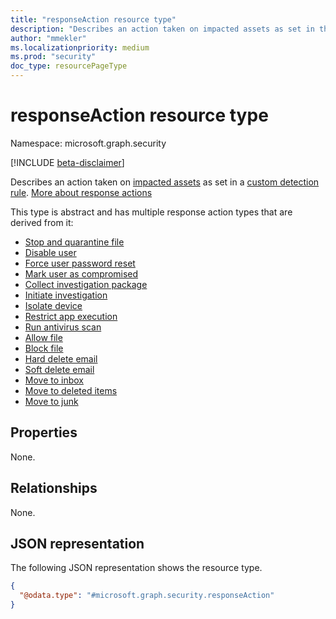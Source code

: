 ```yaml
---
title: "responseAction resource type"
description: "Describes an action taken on impacted assets as set in the custom detection rule."
author: "mmekler"
ms.localizationpriority: medium
ms.prod: "security"
doc_type: resourcePageType
---
```


# responseAction resource type

Namespace: microsoft.graph.security

[!INCLUDE [beta-disclaimer](../../includes/beta-disclaimer.md)]

Describes an action taken on [impacted assets](../resources/security-impactedasset.md) as set in a [custom detection rule](../resources/security-detectionrule.md). [More about response actions](/microsoft-365/security/defender/custom-detection-rules#4-specify-actions)

This type is abstract and has multiple response action types that are derived from it:

* [Stop and quarantine file](../resources/security-stopandquarantinefileresponseaction.md)
* [Disable user](../resources/security-disableuserresponseaction.md)
* [Force user password reset](../resources/security-forceuserpasswordresetresponseaction.md)
* [Mark user as compromised](../resources/security-markuserascompromisedresponseaction.md)
* [Collect investigation package](../resources/security-collectinvestigationpackageresponseaction.md)
* [Initiate investigation](../resources/security-initiateinvestigationresponseaction.md)
* [Isolate device](../resources/security-isolatedeviceresponseaction.md)
* [Restrict app execution](../resources/security-restrictappexecutionresponseaction.md)
* [Run antivirus scan](../resources/security-runantivirusscanresponseaction.md)
* [Allow file](../resources/security-allowfileresponseaction.md)
* [Block file](../resources/security-blockfileresponseaction.md)
* [Hard delete email](../resources/security-harddeleteresponseaction.md)
* [Soft delete email](../resources/security-softdeleteresponseaction.md)
* [Move to inbox](../resources/security-movetoinboxresponseaction.md)
* [Move to deleted items](../resources/security-movetodeleteditemsresponseaction.md)
* [Move to junk](../resources/security-movetojunkresponseaction.md)


## Properties
None.

## Relationships
None.

## JSON representation
The following JSON representation shows the resource type.
<!-- {
  "blockType": "resource",
  "@odata.type": "microsoft.graph.security.responseAction"
}
-->
``` json
{
  "@odata.type": "#microsoft.graph.security.responseAction"
}
```

